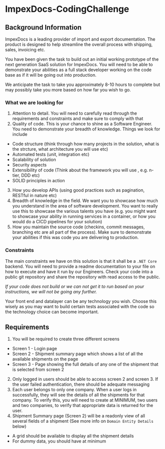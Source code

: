 # ImpexDocs-CodingChallenge

## Background Information

ImpexDocs is a leading provider of import and export documentation. The product is designed to help streamline the overall process with shipping, sales, invoicing etc.

You have been given the task to build out an initial working prototype of the next generation SaaS solution for ImpexDocs. You will need to be able to demonstrate your abilities as a full stack developer working on the code base as if it will be going out into production.

We anticipate the task to take you approximately 8-10 hours to complete but may possibly take you more based on how far you wish to go.

### What we are looking for

1. Attention to detail. You will need to carefully read through the requirements and constraints and make sure to comply with that
2. Quality of code. This is your chance to shine as a Software Engineer. You need to demonstrate your breadth of knowledge. Things we look for include 
  - Code structure (think through how many projects in the solution, what is the strcture, what architecture you will use etc)
  - Automated tests (unit, integration etc)
  - Scalability of solution
  - Security aspects
  - Extensibility of code (Think about the framework you will use , e.g. n-tier, DDD etc)
  - SOLID principles in action
3. How you develop APIs (using good practices such as pagination, RESTful in nature etc)
4. Breadth of knowledge in the field. We want you to showcase how much you understand in the area of software development. You want to really use this to showcase the various talents you have (e.g. you might want to showcase your ability in running services in a container, or how you would do a CICD pipelines for your solution)
5. How you maintain the source code (checkins, commit messages, branching etc are all part of the process). Make sure to demonstrate your abilities if this was code you are delivering to production.

### Constraints

The main constraints we have on this solution is that it shall be a `.NET Core` backend. You will need to provide a readme documentation to your file on how to execute and have it run by our Engineers. Check your code into a public git repository and share the repository with read access to the public.

*If your code does not build or we can not get it to run based on your instructions, we will not be going any further.*

Your front end and datalayer can be any technology you wish. Choose this wisely as you may want to build certain tests associated with the code so the technology choice can become important.

## Requirements

1. You will be required to create three different screens
  - Screen 1 - Login page
  - Screen 2 - Shipment summary page which shows a list of all the available shipments on the page
  - Screen 3 - Page showing the full details of any one of the shipment that is selected from screen 2
2. Only logged in users should be able to access screen 2 and screen 3. If the user failed authentication, there should be adequate messaging
3. Each user belongs to only one company. When a user logs in successfully, they will see the details of all the shipments for that company. To verify this, you will need to create at MINIMUM, two users and two companies, to verify that appropriate data is returned for the user. 
4. Shipment Summary page (Screen 2) will be a readonly view of all several fields of a shipment (See more info on `Domain Entity Details` below)
  - A grid should be available to display all the shipment details
  - For dummy data, you should have at minimum
